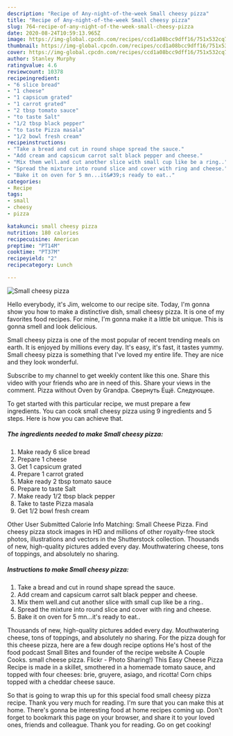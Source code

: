 ```yaml
---
description: "Recipe of Any-night-of-the-week Small cheesy pizza"
title: "Recipe of Any-night-of-the-week Small cheesy pizza"
slug: 764-recipe-of-any-night-of-the-week-small-cheesy-pizza
date: 2020-08-24T10:59:13.965Z
image: https://img-global.cpcdn.com/recipes/ccd1a08bcc9dff16/751x532cq70/small-cheesy-pizza-recipe-main-photo.jpg
thumbnail: https://img-global.cpcdn.com/recipes/ccd1a08bcc9dff16/751x532cq70/small-cheesy-pizza-recipe-main-photo.jpg
cover: https://img-global.cpcdn.com/recipes/ccd1a08bcc9dff16/751x532cq70/small-cheesy-pizza-recipe-main-photo.jpg
author: Stanley Murphy
ratingvalue: 4.6
reviewcount: 10378
recipeingredient:
- "6 slice bread"
- "1 cheese"
- "1 capsicum grated"
- "1 carrot grated"
- "2 tbsp tomato sauce"
- "to taste Salt"
- "1/2 tbsp black pepper"
- "to taste Pizza masala"
- "1/2 bowl fresh cream"
recipeinstructions:
- "Take a bread and cut in round shape spread the sauce."
- "Add cream and capsicum carrot salt black pepper and cheese."
- "Mix them well.and cut another slice with small cup like be a ring.."
- "Spread the mixture into round slice and cover with ring and cheese."
- "Bake it on oven for 5 mn...it&#39;s ready to eat.."
categories:
- Recipe
tags:
- small
- cheesy
- pizza

katakunci: small cheesy pizza 
nutrition: 180 calories
recipecuisine: American
preptime: "PT14M"
cooktime: "PT37M"
recipeyield: "2"
recipecategory: Lunch

---
```



![Small cheesy pizza](https://img-global.cpcdn.com/recipes/ccd1a08bcc9dff16/751x532cq70/small-cheesy-pizza-recipe-main-photo.jpg)

Hello everybody, it's Jim, welcome to our recipe site. Today, I'm gonna show you how to make a distinctive dish, small cheesy pizza. It is one of my favorites food recipes. For mine, I'm gonna make it a little bit unique. This is gonna smell and look delicious.

Small cheesy pizza is one of the most popular of recent trending meals on earth. It is enjoyed by millions every day. It's easy, it's fast, it tastes yummy. Small cheesy pizza is something that I've loved my entire life. They are nice and they look wonderful.

Subscribe to my channel to get weekly content like this one. Share this video with your friends who are in need of this. Share your views in the comment. Pizza without Oven by Grandpa. Свернуть Ещё. Следующее.


To get started with this particular recipe, we must prepare a few ingredients. You can cook small cheesy pizza using 9 ingredients and 5 steps. Here is how you can achieve that.

<!--inarticleads1-->

##### The ingredients needed to make Small cheesy pizza:

1. Make ready 6 slice bread
1. Prepare 1 cheese
1. Get 1 capsicum grated
1. Prepare 1 carrot grated
1. Make ready 2 tbsp tomato sauce
1. Prepare to taste Salt
1. Make ready 1/2 tbsp black pepper
1. Take to taste Pizza masala
1. Get 1/2 bowl fresh cream


Other User Submitted Calorie Info Matching: Small Cheese Pizza. Find cheesy pizza stock images in HD and millions of other royalty-free stock photos, illustrations and vectors in the Shutterstock collection. Thousands of new, high-quality pictures added every day. Mouthwatering cheese, tons of toppings, and absolutely no sharing. 

<!--inarticleads2-->

##### Instructions to make Small cheesy pizza:

1. Take a bread and cut in round shape spread the sauce.
1. Add cream and capsicum carrot salt black pepper and cheese.
1. Mix them well.and cut another slice with small cup like be a ring..
1. Spread the mixture into round slice and cover with ring and cheese.
1. Bake it on oven for 5 mn...it&#39;s ready to eat..


Thousands of new, high-quality pictures added every day. Mouthwatering cheese, tons of toppings, and absolutely no sharing. For the pizza dough for this cheese pizza, here are a few dough recipe options He&#39;s host of the food podcast Small Bites and founder of the recipe website A Couple Cooks. small cheese pizza. Flickr - Photo Sharing!) This Easy Cheese Pizza Recipe is made in a skillet, smothered in a homemade tomato sauce, and topped with four cheeses: brie, gruyere, asiago, and ricotta! Corn chips topped with a cheddar cheese sauce. 

So that is going to wrap this up for this special food small cheesy pizza recipe. Thank you very much for reading. I'm sure that you can make this at home. There's gonna be interesting food at home recipes coming up. Don't forget to bookmark this page on your browser, and share it to your loved ones, friends and colleague. Thank you for reading. Go on get cooking!
